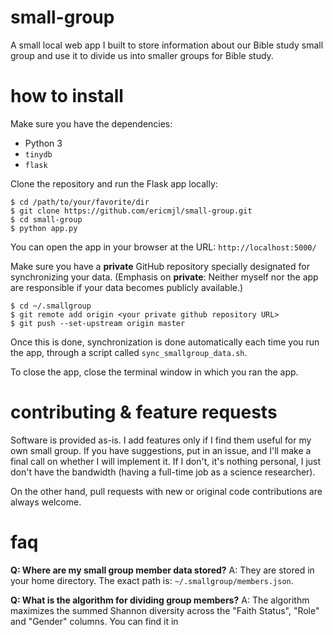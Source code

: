 # small-group
A small local web app I built to store information about our Bible study small group and use it to divide us into smaller groups for Bible study.

# how to install
Make sure you have the dependencies:

- Python 3
- `tinydb`
- `flask`

Clone the repository and run the Flask app locally:

    $ cd /path/to/your/favorite/dir
    $ git clone https://github.com/ericmjl/small-group.git
    $ cd small-group
    $ python app.py

You can open the app in your browser at the URL: `http://localhost:5000/`

Make sure you have a **private** GitHub repository specially designated for synchronizing your data. (Emphasis on **private**: Neither myself nor the app are responsible if your data becomes publicly available.)

    $ cd ~/.smallgroup
    $ git remote add origin <your private github repository URL>
    $ git push --set-upstream origin master

Once this is done, synchronization is done automatically each time you run the app, through a script called `sync_smallgroup_data.sh`.

To close the app, close the terminal window in which you ran the app.

# contributing & feature requests
Software is provided as-is. I add features only if I find them useful for my own small group. If you have suggestions, put in an issue, and I'll make a final call on whether I will implement it. If I don't, it's nothing personal, I just don't have the bandwidth (having a full-time job as a science researcher).

On the other hand, pull requests with new or original code contributions are always welcome.

# faq
**Q: Where are my small group member data stored?**
A: They are stored in your home directory. The exact path is: `~/.smallgroup/members.json`.

**Q: What is the algorithm for dividing group members?**
A: The algorithm maximizes the summed Shannon diversity across the "Faith Status", "Role" and "Gender" columns. You can find it in 